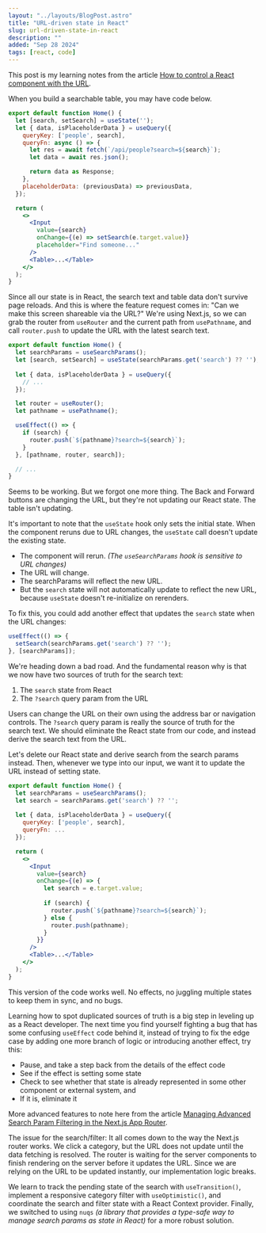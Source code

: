 ```yaml
---
layout: "../layouts/BlogPost.astro"
title: "URL-driven state in React"
slug: url-driven-state-in-react
description: ""
added: "Sep 28 2024"
tags: [react, code]
---
```


This post is my learning notes from the article [How to control a React component with the URL](https://buildui.com/posts/how-to-control-a-react-component-with-the-url).

When you build a searchable table, you may have code below.

```jsx
export default function Home() {
  let [search, setSearch] = useState('');
  let { data, isPlaceholderData } = useQuery({
    queryKey: ['people', search],
    queryFn: async () => {
      let res = await fetch(`/api/people?search=${search}`);
      let data = await res.json();

      return data as Response;
    },
    placeholderData: (previousData) => previousData,
  });

  return (
    <>
      <Input
        value={search} 
        onChange={(e) => setSearch(e.target.value)} 
        placeholder="Find someone..."
      />
      <Table>...</Table>
    </>
  );
}
```

Since all our state is in React, the search text and table data don't survive page reloads. And this is where the feature request comes in: "Can we make this screen shareable via the URL?" We're using Next.js, so we can grab the router from `useRouter` and the current path from `usePathname`, and call `router.push` to update the URL with the latest search text.

```jsx
export default function Home() {
  let searchParams = useSearchParams(); 
  let [search, setSearch] = useState(searchParams.get('search') ?? ''); 
  
  let { data, isPlaceholderData } = useQuery({
    // ...
  });

  let router = useRouter();
  let pathname = usePathname();

  useEffect(() => {
    if (search) {
      router.push(`${pathname}?search=${search}`);
    }
  }, [pathname, router, search]);

  // ...
}
```

Seems to be working. But we forgot one more thing. The Back and Forward buttons are changing the URL, but they're not updating our React state. The table isn't updating.

It's important to note that the `useState` hook only sets the initial state. When the component reruns due to URL changes, the `useState` call doesn't update the existing state.
- The component will rerun. *(The `useSearchParams` hook is sensitive to URL changes)*
- The URL will change.
- The searchParams will reflect the new URL.
- But the `search` state will not automatically update to reflect the new URL, because `useState` doesn't re-initialize on rerenders.

To fix this, you could add another effect that updates the `search` state when the URL changes:

```jsx
useEffect(() => {
  setSearch(searchParams.get('search') ?? '');
}, [searchParams]);
```

We're heading down a bad road. And the fundamental reason why is that we now have two sources of truth for the search text:
1. The `search` state from React
2. The `?search` query param from the URL

Users can change the URL on their own using the address bar or navigation controls. The `?search` query param is really the source of truth for the search text. We should eliminate the React state from our code, and instead derive the search text from the URL.

Let's delete our React state and derive search from the search params instead. Then, whenever we type into our input, we want it to update the URL instead of setting state.

```jsx
export default function Home() {
  let searchParams = useSearchParams();
  let search = searchParams.get('search') ?? '';
  
  let { data, isPlaceholderData } = useQuery({
    queryKey: ['people', search],
    queryFn: ...
  });

  return (
    <>      
      <Input
        value={search}
        onChange={(e) => {
          let search = e.target.value;
          
          if (search) {
            router.push(`${pathname}?search=${search}`);
          } else { 
            router.push(pathname); 
          }
        }}
      />
      <Table>...</Table>
    </>
  );
}
```

This version of the code works well. No effects, no juggling multiple states to keep them in sync, and no bugs.

Learning how to spot duplicated sources of truth is a big step in leveling up as a React developer. The next time you find yourself fighting a bug that has some confusing `useEffect` code behind it, instead of trying to fix the edge case by adding one more branch of logic or introducing another effect, try this:
- Pause, and take a step back from the details of the effect code
- See if the effect is setting some state
- Check to see whether that state is already represented in some other component or external system, and
- If it is, eliminate it

More advanced features to note here from the article [Managing Advanced Search Param Filtering in the Next.js App Router](https://aurorascharff.no/posts/managing-advanced-search-param-filtering-next-app-router).

The issue for the search/filter: It all comes down to the way the Next.js router works. We click a category, but the URL does not update until the data fetching is resolved. The router is waiting for the server components to finish rendering on the server before it updates the URL. Since we are relying on the URL to be updated instantly, our implementation logic breaks.

We learn to track the pending state of the search with `useTransition()`, implement a responsive category filter with `useOptimistic()`, and coordinate the search and filter state with a React Context provider. Finally, we switched to using `nuqs` *(a library that provides a type-safe way to manage search params as state in React)* for a more robust solution.
